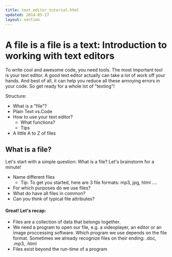 ```yaml
---
title: text_editor_tutorial.html
updated: 2014-05-27
layout: section
---
```

# A file is a file is a text: Introduction to working with text editors

To write cool and awesome code, you need tools. The most important tool is your text editor. A good text editor actually can take a lot of work off your hands. And best of all, it can help you reduce all these annoying errors in your code. So get ready for a whole lot of "texting"!

Structure: 

- What is a "file"?
- Plain Text vs.Code
- How to use your text editor?
  + What functions?
  + Tips 
- A little A to Z of files

## What is a file? 

Let's start with a simple question: What is a file? Let's brainstorm for a minute!
* Name different files 
  - Tip: To get you started, here are 3 file formats: mp3, jpg, html ....
* For which purposes do we use files?
* What do have all files in common?
* Can you think of typical file attributes?

#### Great! Let's recap:

* Files are a collection of data that belongs together.
* We need a program to open our file, e.g. a videoplayer, an editor or an image proccessing software. Which program we use depends on the file format. Sometimes we already recognize files on their ending: .doc, .mp3, .html
* Files exist beyond the run-time of a program


